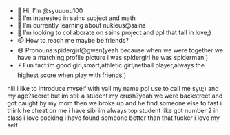 - 👋 Hi, I’m @syuuuuu100
- 👀 I’m interested in sains subject and math
- 🌱 I’m currently learning about nukleus@sains
- 💞️ I’m looking to collaborate on sains project and ppl that fall in love;)
- 📫 How to reach me maybe be friends?
- 😄 Pronouns:spidergirl@gwen(yeah because when we were together we have a matching profile picture i was spidergirl he was spiderman:) 
- ⚡ Fun fact:im good girl,smart,athletic girl,netball player,always the highest score when play with friends:)
<!---
syuuuuu100/syuuuuu100 is a ✨ special ✨ repository because its `README.md` (this file) appears on your GitHub profile.
You can click the Preview link to take a look at your changes.
--->
hiii i like to introduce myself with yall my name ppl use to call me syu;)
and my age?secret but im still a student
my crush?yeah we were backstreet and got caught by my mom then we broke up and he find someone else to fast i think he cheat on me
i have sibl
im always top student like got number 2 in class
i love cooking
i have found someone better than that fucker
i love my self

